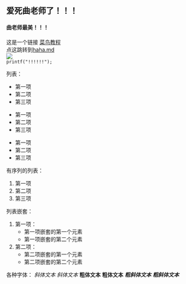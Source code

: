 ## 爱死曲老师了！！！
#### 曲老师最美！！！
这是一个链接 [菜鸟教程](https://www.runoob.com)  
点这跳转到[haha.md](https://github.com/jhw1/qqq/blob/main/haha.md)  
![](https://img0.baidu.com/it/u=4114184321,3909874154&fm=26&fmt=auto&gp=0.jpg)  
```printf("!!!!!!");```
  
列表：  
* 第一项  
* 第二项  
* 第三项    
  
+ 第一项    
+ 第二项    
+ 第三项     
  
  
- 第一项 
- 第二项 
- 第三项  
 
有序列的列表： 
1. 第一项 
2. 第二项 
3. 第三项   

列表嵌套： 
1. 第一项： 
    - 第一项嵌套的第一个元素 
    - 第一项嵌套的第二个元素  
2. 第二项：  
    - 第二项嵌套的第一个元素 
    - 第二项嵌套的第二个元素  

各种字体：
*斜体文本*
_斜体文本_
**粗体文本**
__粗体文本__
***粗斜体文本***
___粗斜体文本___

